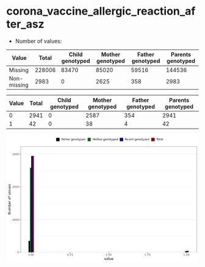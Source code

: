 # corona_vaccine_allergic_reaction_after_asz
- Number of values:

| Value | Total | Child genotyped | Mother genotyped | Father genotyped | Parents genotyped |
| ----- | ----- | --------------- | ---------------- | ---------------- |---------------- |
| Missing | 228006 | 83470 | 85020 | 59516 | 144536 |
| Non-missing | 2983 | 0 | 2625 | 358 | 2983 |

| Value | Total | Child genotyped | Mother genotyped | Father genotyped | Parents genotyped |
| ----- | ----- | --------------- | ---------------- | ---------------- |---------------- |
| 0 | 2941 | 0 | 2587 | 354 | 2941 |
| 1 | 42 | 0 | 38 | 4 | 42 |



![](corona_vaccine_allergic_reaction_after_asz_n.png)



